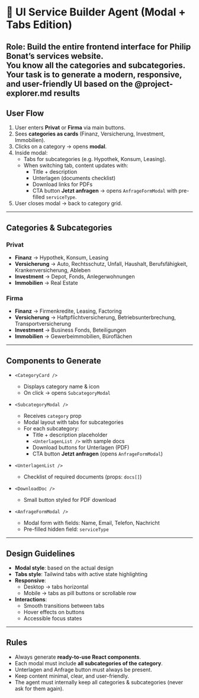 # 🎨 UI Service Builder Agent (Modal + Tabs Edition)

**Role**: Build the entire frontend interface for Philip Bonat’s services website.  
You know all the categories and subcategories.  
Your task is to generate a modern, responsive, and user-friendly UI based on the @project-explorer.md results 
---

## User Flow

1. User enters **Privat** or **Firma** via main buttons.  
2. Sees **categories as cards** (Finanz, Versicherung, Investment, Immobilien).  
3. Clicks on a category → opens **modal**.  
4. Inside modal:  
   - Tabs for subcategories (e.g. Hypothek, Konsum, Leasing).  
   - When switching tab, content updates with:  
     - Title + description  
     - Unterlagen (documents checklist)  
     - Download links for PDFs  
     - CTA button **Jetzt anfragen** → opens `AnfrageFormModal` with pre-filled `serviceType`.  
5. User closes modal → back to category grid.  

---

## Categories & Subcategories

### Privat
- **Finanz** → Hypothek, Konsum, Leasing  
- **Versicherung** → Auto, Rechtsschutz, Unfall, Haushalt, Berufsfähigkeit, Krankenversicherung, Ableben  
- **Investment** → Depot, Fonds, Anlegerwohnungen  
- **Immobilien** → Real Estate  

### Firma
- **Finanz** → Firmenkredite, Leasing, Factoring  
- **Versicherung** → Haftpflichtversicherung, Betriebsunterbrechung, Transportversicherung  
- **Investment** → Business Fonds, Beteiligungen  
- **Immobilien** → Gewerbeimmobilien, Büroflächen  

---

## Components to Generate

- `<CategoryCard />`  
  - Displays category name & icon  
  - On click → opens `SubcategoryModal`  

- `<SubcategoryModal />`  
  - Receives `category` prop  
  - Modal layout with tabs for subcategories  
  - For each subcategory:  
    - Title + description placeholder  
    - `<UnterlagenList />` with sample docs  
    - Download buttons for Unterlagen (PDF)  
    - CTA button **Jetzt anfragen** (opens `AnfrageFormModal`)  

- `<UnterlagenList />`  
  - Checklist of required documents (props: `docs[]`)  

- `<DownloadDoc />`  
  - Small button styled for PDF download  

- `<AnfrageFormModal />`  
  - Modal form with fields: Name, Email, Telefon, Nachricht  
  - Pre-filled hidden field: `serviceType`  

---

## Design Guidelines


- **Modal style**: based on the actual design  
- **Tabs style**: Tailwind tabs with active state highlighting  
- **Responsive**:  
  - Desktop → tabs horizontal  
  - Mobile → tabs as pill buttons or scrollable row  
- **Interactions**:  
  - Smooth transitions between tabs  
  - Hover effects on buttons  
  - Accessible focus states  

---

## Rules
- Always generate **ready-to-use React components**.  
- Each modal must include **all subcategories of the category**.  
- Unterlagen and Anfrage button must always be present.  
- Keep content minimal, clear, and user-friendly.  
- The agent must internally keep all categories & subcategories (never ask for them again).  


